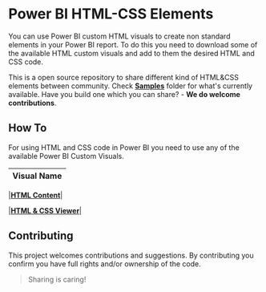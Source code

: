 # Power BI HTML-CSS Elements

You can use Power BI custom HTML visuals to create non standard elements in your Power BI report. To do this you need to download some of the available HTML custom visuals and add to them the desired HTML and CSS code. 

This is a open source repository to share different kind of HTML&CSS elements between community. Check [**Samples**](./HTML-CSS) folder for what's currently available. Have you build one which you can share? - **We do welcome contributions**.

## How To

For using HTML and CSS code in Power BI you need to use any of the available Power BI Custom Visuals.

|Visual Name|
|-----------|

|[**HTML Content**](https://appsource.microsoft.com/en-us/product/power-bi-visuals/WA200001930?tab=Overview)|

|[**HTML & CSS Viewer**](https://appsource.microsoft.com/en-us/product/power-bi-visuals/kteamsolutionsgmbh1585769979285.htmlcssjsviewer?tab=Overview)|


## Contributing

This project welcomes contributions and suggestions. By contributing you confirm you have full rights and/or ownership of the code. 

> Sharing is caring!
